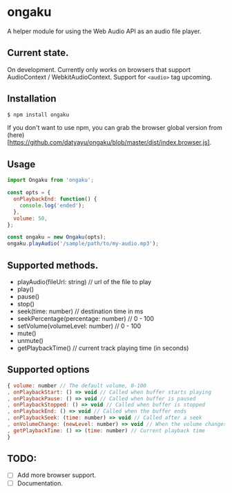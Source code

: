 # ongaku
A helper module for using the Web Audio API as an audio file player.


## Current state.
On development.
Currently only works on browsers that support AudioContext / WebkitAudioContext. Support for `<audio>` tag upcoming.


## Installation
```js
$ npm install ongaku
```

If you don't want to use npm, you can grab the browser global version from (here)[https://github.com/datyayu/ongaku/blob/master/dist/index.browser.js].


## Usage
```js
import Ongaku from 'ongaku';

const opts = {
  onPlaybackEnd: function() {
    console.log('ended');
  },
  volume: 50,
};

const ongaku = new Ongaku(opts);
ongaku.playAudio('/sample/path/to/my-audio.mp3');
```


## Supported methods.
- playAudio(fileUrl: string) // url of the file to play
- play()
- pause()
- stop()
- seek(time: number) // destination time in ms
- seekPercentage(percentage: number) // 0 - 100
- setVolume(volumeLevel: number) // 0 - 100
- mute()
- unmute()
- getPlaybackTime() // current track playing time (in seconds)

## Supported options
```js
{ volume: number // The default volume, 0-100
, onPlaybackStart: () => void // Called when buffer starts playing
, onPlaybackPause: () => void // Called when buffer is paused
, onPlaybackStopped: () => void // Called when buffer is stopped
, onPlaybackEnd: () => void // Called when the buffer ends
, onPlaybackSeek: (time: number) => void // Called after a seek
, onVolumeChange: (newLevel: number) => void // When the volume changes (not called on mute)
, getPlaybackTime: () => (time: number) // Current playback time
}
```


## TODO:
  - [ ] Add more browser support.
  - [ ] Documentation.
